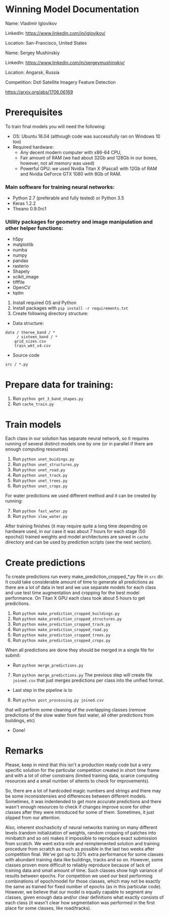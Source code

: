 # Winning Model Documentation
Name: Vladimir Iglovikov

LinkedIn: https://www.linkedin.com/in/iglovikov/

Location: San-Francisco, United States


Name: Sergey Mushinskiy

LinkedIn: https://www.linkedin.com/in/sergeymushinskiy/

Location: Angarsk, Russia

Competition: Dstl Satellite Imagery Feature Detection

https://arxiv.org/abs/1706.06169

# Prerequisites
To train final models you will need the following:

- OS: Ubuntu 16.04 (although code was successfully ran on Windows 10 too)
- Required hardware: 
    - Any decent modern computer with x86-64 CPU, 
    - Fair amount of RAM (we had about 32Gb and 128Gb in our boxes, however, not all memory was used) 
    - Powerful GPU: we used Nvidia Titan X (Pascal) with 12Gb of RAM and Nvidia GeForce GTX 1080 with 8Gb of RAM.

### Main software for training neural networks:
- Python 2.7 (preferable and fully tested) or Python 3.5
- Keras 1.2.2
- Theano 0.9.0rc1

### Utility packages for geometry and image manipulation and other helper functions:
- h5py
- matplotlib
- numba
- numpy
- pandas
- rasterio
- Shapely
- scikit_image
- tifffile
- OpenCV 
- tqdm

1. Install required OS and Python
2. Install packages with `pip install -r requirements.txt`
3. Create following directory structure:
- Data structure:
```
data / theree_band / *
     / sixteen_band / *
    grid_sizes.csv
    train_wkt_v4.csv
```
- Source code
```
src / *.py

```
    
# Prepare data for training:
1. Run `python get_3_band_shapes.py`
2. Run `cache_train.py`

# Train models
Each class in our solution has separate neural network, so it requires running of several distinct models one by one (or in parallel if there are enough computing resources)

1. Run `python unet_buidings.py`
2. Run `python unet_structures.py`
3. Run `python unet_road.py`
4. Run `python unet_track.py`
5. Run `python unet_trees.py`
6. Run `python unet_crops.py`

For water predictions we used different method and it can be created by running:

7. Run `python fast_water.py`
8. Run `python slow_water.py`

After training finishes (it may require quite a long time depending on hardware used, in our case it was about 7 hours for each stage (50 epochs)) trained weights and model architectures are saved in `cache` directory and can be used by prediction scripts (see the next section).

# Create predictions
To create predictions run every make_prediction_cropped_*.py file in `src` dir. It could take considerable amount of time to generate all predictions as there are a lot of data in test and we use separate models for each class and use test time augmentation and cropping for the best model performance. On Titan X GPU each class took about 5 hours to get predictions.

1. Run `python make_prediction_cropped_buildings.py`
2. Run `python make_prediction_cropped_structures.py`
3. Run `python make_prediction_cropped_track.py`
4. Run `python make_prediction_cropped_road.py`
5. Run `python make_prediction_cropped_trees.py`
6. Run `python make_prediction_cropped_crops.py`

When all predictions are done they should be merged in a single file for submit:
- Run `python merge_predictions.py`


7. Run `python merge_predictions.py`
The previous step will create file `joined.csv` that just merges predictions per class into the unified format.

- Last step in the pipeline is to

8. Run `python post_processing.py joined.csv`

that will perform some cleaning of the overlapping classes (remove predictions of the slow water from fast water, all other predictions from buildings, etc)

- Done!


# Remarks
Please, keep in mind that this isn't a production ready code but a very specific solution for the particular competition created in short time frame and with a lot of other constrains (limited training data, scarce computing resources and a small number of attents to check for improvements). 

So, there are a lot of hardcoded magic numbers and strings and there may be some inconsistensies and differences between different models. Sometimes, it was indentended to get more accurate predictions and there wasn't enough resources to check if changes improve score for other classes after they were introduced for some of them. Sometimes, it just slipped from our attention. 

Also, inherent stochasticity of neural networks training on many different levels (random initialization of weights, random cropping of patches into minibatch and so on) makes it impossible to reproduce exact submission from scratch. We went extra mile and reimplemented solution and training procedure from scratch as much as possible in the last two weeks after competition final. We've got up to 20% extra performance for some classes with abundant training data like buildings, tracks and so on. However, some classes proven more difficult to reliably reproduce because of lack of training data and small amount of time. Such classes show high variance of results between epochs. For competition we used our best performing combinations of epoch/model for those classes, which may not be exactly the same as trained for fixed number of epochs (as in this particular code). However, we believe that our model is equally capable to segment any classes, given enough data and/or clear definitions what exactly consists of each class (it wasn't clear how segmentation was performed in the first place for some classes, like road/tracks). 
